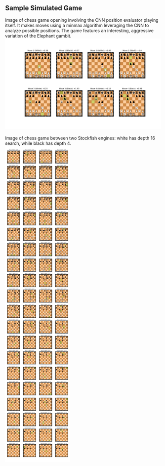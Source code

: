 ## Sample Simulated Game

Image of chess game opening involving the CNN position evaluator playing itself. It makes moves using a minmax algorithm leveraging the CNN to analyze possible positions. The game features an interesting, aggressive variation of the Elephant gambit. 
<br/>
![image of chess game](./CNN-playing-itself.png)
<br/>
<br/>
Image of chess game between two Stockfish engines: white has depth 16 search, while black has depth 4. 
<br/>
![image of chess game](./stockfish16-stockfish4-game.png)
